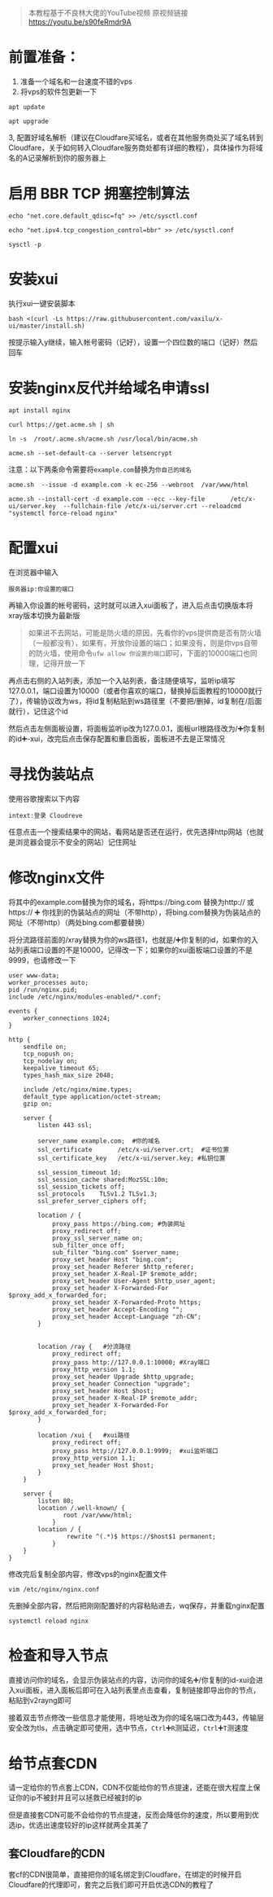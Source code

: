 > 本教程基于不良林大佬的YouTube视频
> 原视频链接 https://youtu.be/s90feRmdr9A

# 前置准备：
1. 准备一个域名和一台速度不错的vps
2. 将vps的软件包更新一下
```
apt update

apt upgrade
```
3, 配置好域名解析（建议在Cloudfare买域名，或者在其他服务商处买了域名转到Cloudfare，关于如何转入Cloudfare服务商处都有详细的教程），具体操作为将域名的A记录解析到你的服务器上

# 启用 BBR TCP 拥塞控制算法
```
echo "net.core.default_qdisc=fq" >> /etc/sysctl.conf

echo "net.ipv4.tcp_congestion_control=bbr" >> /etc/sysctl.conf

sysctl -p
```

# 安装xui
执行xui一键安装脚本
```
bash <(curl -Ls https://raw.githubusercontent.com/vaxilu/x-ui/master/install.sh)
```
按提示输入y继续，输入帐号密码（记好），设置一个四位数的端口（记好）然后回车

# 安装nginx反代并给域名申请ssl
```
apt install nginx

curl https://get.acme.sh | sh

ln -s  /root/.acme.sh/acme.sh /usr/local/bin/acme.sh

acme.sh --set-default-ca --server letsencrypt
```
注意：以下两条命令需要将`example.com`替换为`你自己的域名`
```
acme.sh  --issue -d example.com -k ec-256 --webroot  /var/www/html

acme.sh --install-cert -d example.com --ecc --key-file       /etc/x-ui/server.key  --fullchain-file /etc/x-ui/server.crt --reloadcmd     "systemctl force-reload nginx"
```

# 配置xui
在浏览器中输入
```
服务器ip:你设置的端口
```
再输入你设置的帐号密码，这时就可以进入xui面板了，进入后点击切换版本将xray版本切换为最新版
>如果进不去网站，可能是防火墙的原因，先看你的vps提供商是否有防火墙（一般都没有），如果有，开放你设置的端口；如果没有，则是你vps自带的防火墙，使用命令`ufw allow 你设置的端口`即可，下面的10000端口也同理，记得开放一下

再点击右侧的入站列表，添加一个入站列表，备注随便填写，监听ip填写127.0.0.1，端口设置为10000（或者你喜欢的端口，替换掉后面教程的10000就行了），传输协议改为ws，将id复制粘贴到ws路径里（不要把/删掉，id复制在/后面就行），记住这个id

然后点击左侧面板设置，将面板监听ip改为127.0.0.1，面板url根路径改为/➕你复制的id➕-xui，改完后点击保存配置和重启面板，面板进不去是正常情况

# 寻找伪装站点
使用谷歌搜索以下内容
```
intext:登录 Cloudreve
```
任意点击一个搜索结果中的网站，看网站是否还在运行，优先选择http网站（也就是浏览器会提示不安全的网站）记住网址

# 修改nginx文件
将其中的example.com替换为你的域名，将https://bing.com 替换为http:// 或 https:// ➕ 你找到的伪装站点的网址（不带http），将bing.com替换为伪装站点的网址（不带http）（两处bing.com都要替换）

将分流路径前面的/xray替换为你的ws路径1，也就是/➕你复制的id，如果你的入站列表端口设置的不是10000，记得改一下；如果你的xui面板端口设置的不是9999，也请修改一下
```
user www-data;
worker_processes auto;
pid /run/nginx.pid;
include /etc/nginx/modules-enabled/*.conf;

events {
    worker_connections 1024;
}

http {
    sendfile on;
    tcp_nopush on;
    tcp_nodelay on;
    keepalive_timeout 65;
    types_hash_max_size 2048;

    include /etc/nginx/mime.types;
    default_type application/octet-stream;
    gzip on;

    server {
        listen 443 ssl;
        
        server_name example.com;  #你的域名
        ssl_certificate       /etc/x-ui/server.crt;  #证书位置
        ssl_certificate_key   /etc/x-ui/server.key; #私钥位置
        
        ssl_session_timeout 1d;
        ssl_session_cache shared:MozSSL:10m;
        ssl_session_tickets off;
        ssl_protocols    TLSv1.2 TLSv1.3;
        ssl_prefer_server_ciphers off;

        location / {
            proxy_pass https://bing.com; #伪装网址
            proxy_redirect off;
            proxy_ssl_server_name on;
            sub_filter_once off;
            sub_filter "bing.com" $server_name;
            proxy_set_header Host "bing.com";
            proxy_set_header Referer $http_referer;
            proxy_set_header X-Real-IP $remote_addr;
            proxy_set_header User-Agent $http_user_agent;
            proxy_set_header X-Forwarded-For $proxy_add_x_forwarded_for;
            proxy_set_header X-Forwarded-Proto https;
            proxy_set_header Accept-Encoding "";
            proxy_set_header Accept-Language "zh-CN";
        }


        location /ray {   #分流路径
            proxy_redirect off;
            proxy_pass http://127.0.0.1:10000; #Xray端口
            proxy_http_version 1.1;
            proxy_set_header Upgrade $http_upgrade;
            proxy_set_header Connection "upgrade";
            proxy_set_header Host $host;
            proxy_set_header X-Real-IP $remote_addr;
            proxy_set_header X-Forwarded-For $proxy_add_x_forwarded_for;
        }
        
        location /xui {   #xui路径
            proxy_redirect off;
            proxy_pass http://127.0.0.1:9999;  #xui监听端口
            proxy_http_version 1.1;
            proxy_set_header Host $host;
        }
    }

    server {
        listen 80;
        location /.well-known/ {
               root /var/www/html;
            }
        location / {
                rewrite ^(.*)$ https://$host$1 permanent;
            }
    }
}
```
修改完后复制全部内容，修改vps的nginx配置文件
```
vim /etc/nginx/nginx.conf
```
先删掉全部内容，然后把刚刚配置好的内容粘贴进去，wq保存，并重载nginx配置
```
systemctl reload nginx
```

# 检查和导入节点
直接访问你的域名，会显示伪装站点的内容，访问你的域名➕/你复制的id-xui会进入xui面板，进入面板后即可在入站列表里点击查看，复制链接即导出你的节点，粘贴到v2rayng即可

接着双击节点修改一些信息才能使用，将地址改为你的域名端口改为443，传输层安全改为tls，点击确定即可使用，选中节点，`Ctrl`➕`R`测延迟，`Ctrl`➕`T`测速度

# 给节点套CDN
请一定给你的节点套上CDN，CDN不仅能给你的节点提速，还能在很大程度上保证你的ip不被封并且可以拯救已经被封的ip

但是直接套CDN可能不会给你的节点提速，反而会降低你的速度，所以要用到优选ip，优选出速度较好的ip这样就两全其美了

## 套Cloudfare的CDN
套cf的CDN很简单，直接把你的域名绑定到Cloudfare，在绑定的时候开启Cloudfare的代理即可，套完之后我们即可开启优选CDN的教程了


